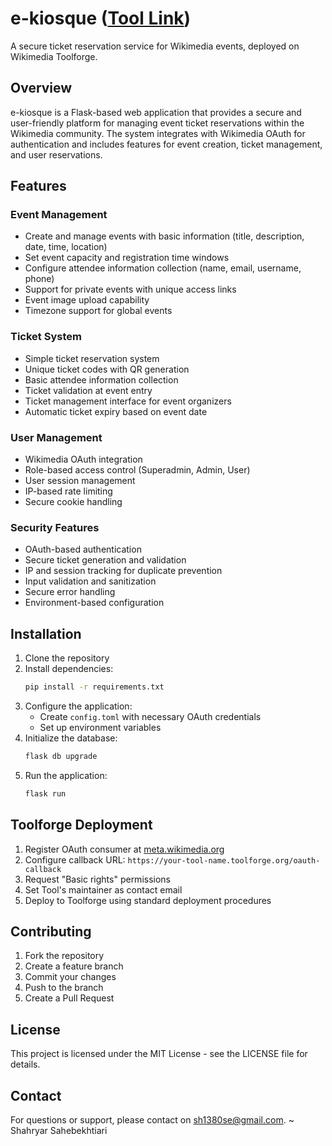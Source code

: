 # e-kiosque ([Tool Link](https://meta.wikimedia.org/wiki/E-kiosque))

A secure ticket reservation service for Wikimedia events, deployed on Wikimedia Toolforge.

## Overview

e-kiosque is a Flask-based web application that provides a secure and user-friendly platform for managing event ticket reservations within the Wikimedia community. The system integrates with Wikimedia OAuth for authentication and includes features for event creation, ticket management, and user reservations.

## Features

### Event Management
- Create and manage events with basic information (title, description, date, time, location)
- Set event capacity and registration time windows
- Configure attendee information collection (name, email, username, phone)
- Support for private events with unique access links
- Event image upload capability
- Timezone support for global events

### Ticket System
- Simple ticket reservation system
- Unique ticket codes with QR generation
- Basic attendee information collection
- Ticket validation at event entry
- Ticket management interface for event organizers
- Automatic ticket expiry based on event date

### User Management
- Wikimedia OAuth integration
- Role-based access control (Superadmin, Admin, User)
- User session management
- IP-based rate limiting
- Secure cookie handling

### Security Features
- OAuth-based authentication
- Secure ticket generation and validation
- IP and session tracking for duplicate prevention
- Input validation and sanitization
- Secure error handling
- Environment-based configuration

## Installation

1. Clone the repository
2. Install dependencies:
   ```bash
   pip install -r requirements.txt
   ```
3. Configure the application:
   - Create `config.toml` with necessary OAuth credentials
   - Set up environment variables
4. Initialize the database:
   ```bash
   flask db upgrade
   ```
5. Run the application:
   ```bash
   flask run
   ```

## Toolforge Deployment

1. Register OAuth consumer at [meta.wikimedia.org](https://meta.wikimedia.org/wiki/Special:OAuthConsumerRegistration/propose)
2. Configure callback URL: `https://your-tool-name.toolforge.org/oauth-callback`
3. Request "Basic rights" permissions
4. Set Tool's maintainer as contact email
5. Deploy to Toolforge using standard deployment procedures

## Contributing

1. Fork the repository
2. Create a feature branch
3. Commit your changes
4. Push to the branch
5. Create a Pull Request

## License

This project is licensed under the MIT License - see the LICENSE file for details.

## Contact

For questions or support, please contact on sh1380se@gmail.com. 
~ Shahryar Sahebekhtiari
